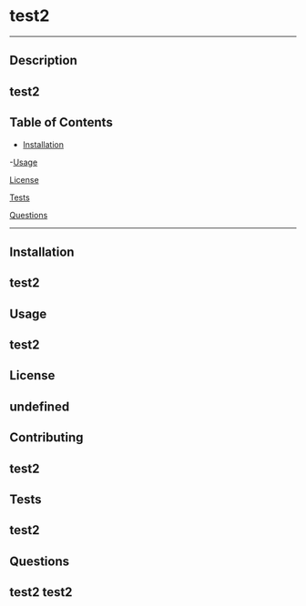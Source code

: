 # test2
  ---
  ## Description
  test2
  ---
  ## Table of Contents
  - [Installation](#installation)

   -[Usage](#usage)

   [License](#license)
 
   [Tests](#tests)

   [Questions](#questions)

  ---
  ## Installation 
  test2
  ---
  ## Usage 
  test2
  ---
  ## License 
  undefined
  ---
  ## Contributing 
  test2
  ---
  ## Tests 
  test2
  ---
  ## Questions 
  test2
  test2
  ---

